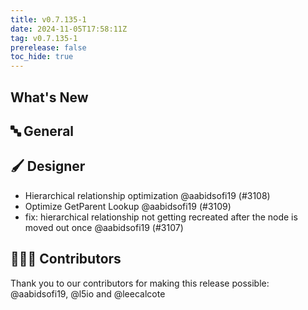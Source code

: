 ```yaml
---
title: v0.7.135-1
date: 2024-11-05T17:58:11Z
tag: v0.7.135-1
prerelease: false
toc_hide: true
---
```


## What's New
## 🔤 General
## 🖌️ Designer

- Hierarchical relationship optimization @aabidsofi19 (#3108)
- Optimize GetParent Lookup @aabidsofi19 (#3109)
- fix: hierarchical relationship not getting recreated after the node is moved out once @aabidsofi19 (#3107)

## 👨🏽‍💻 Contributors

Thank you to our contributors for making this release possible:
@aabidsofi19, @l5io and @leecalcote
